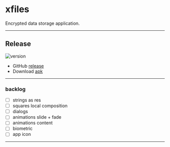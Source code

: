 # xfiles
Encrypted data storage application.

---

## Release

![version](https://img.shields.io/static/v1?label=version&message=0.7.2-36&labelColor=212121&color=2962ff&style=flat)

- GitHub [release](https://github.com/kepocnhh/xfiles/releases/tag/0.7.2-36)
- Download [apk](https://github.com/kepocnhh/xfiles/releases/download/0.7.2-36/xfiles-0.7.2-36.apk)

---

### backlog
- [ ] strings as res
- [ ] squares local composition
- [ ] dialogs
- [ ] animations slide + fade
- [ ] animations content
- [ ] biometric
- [ ] app icon

---
